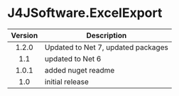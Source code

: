 # J4JSoftware.ExcelExport

|Version|Description|
|:-----:|-----------|
|1.2.0|Updated to Net 7, updated packages|
|1.1|updated to Net 6|
|1.0.1|added nuget readme|
|1.0|initial release|
